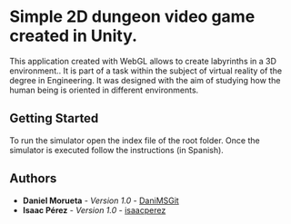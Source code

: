 # Simple 2D dungeon video game created in Unity.

This application created with WebGL allows to create labyrinths in a 3D environment.. It is part of a task within the subject of virtual reality of the degree in Engineering. It was designed with the aim of studying how the human being is oriented in different environments.

## Getting Started

To run the simulator open the index file of the root folder. Once the simulator is executed follow the instructions (in Spanish).

## Authors

* **Daniel Morueta** - *Version 1.0* - [DaniMSGit](https://github.com/DaniMSGit)
* **Isaac Pérez** - *Version 1.0* - [isaacperez](https://github.com/isaacperez)
